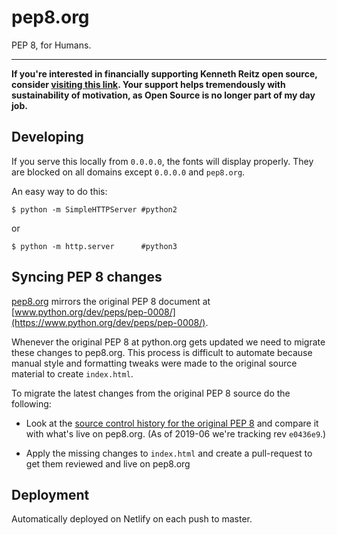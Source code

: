 # pep8.org

PEP 8, for Humans.

---------------

**If you're interested in financially supporting Kenneth Reitz open source, consider [visiting this link](https://cash.me/$KennethReitz). Your support helps tremendously with sustainability of motivation, as Open Source is no longer part of my day job.**

## Developing

If you serve this locally from `0.0.0.0`, the fonts will display properly. They are blocked on all domains except `0.0.0.0` and `pep8.org`.

An easy way to do this:

    $ python -m SimpleHTTPServer #python2
or

    $ python -m http.server      #python3

## Syncing PEP 8 changes

[pep8.org](http://pep8.org/) mirrors the original PEP 8 document at [www.python.org/dev/peps/pep-0008/](https://www.python.org/dev/peps/pep-0008/).

Whenever the original PEP 8 at python.org gets updated we need to migrate these changes to pep8.org. This process is difficult to automate because manual style and formatting tweaks were made to the original source material to create `index.html`.

To migrate the latest changes from the original PEP 8 source do the following:

* Look at the [source control history for the original PEP 8](https://github.com/python/peps/commits/master/pep-0008.txt) and compare it with what's live on pep8.org. (As of 2019-06 we're tracking rev `e0436e9`.)

* Apply the missing changes to `index.html` and create a pull-request to get them reviewed and live on pep8.org

## Deployment

Automatically deployed on Netlify on each push to master.
